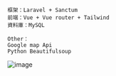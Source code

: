 	框架：Laravel + Sanctum 
	前端：Vue + Vue router + Tailwind
	資料庫：MySQL

	Other：
	Google map Api
	Python Beautifulsoup

![image](https://user-images.githubusercontent.com/71909860/153878826-b4357f4a-30f3-4dcf-8bd1-e54e3dcbc483.png)
